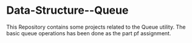 # Data-Structure--Queue
This Repository contains some projects related to the Queue utility. The basic queue operations has been done as the part pf assignment.
